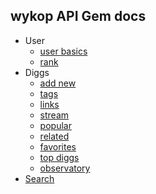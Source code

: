 ## wykop API Gem docs

* User
  * [user basics](https://github.com/lukaszraczylo/wykop-ruby/tree/master/doc/user/basic.md)
  * [rank](https://github.com/lukaszraczylo/wykop-ruby/tree/master/doc/user/rank.md)
* Diggs
  * [add new](https://github.com/lukaszraczylo/wykop-ruby/tree/master/doc/diggs/add.md)
  * [tags](https://github.com/lukaszraczylo/wykop-ruby/tree/master/doc/diggs/tags.md)
  * [links](https://github.com/lukaszraczylo/wykop-ruby/tree/master/doc/diggs/links.md)
  * [stream](https://github.com/lukaszraczylo/wykop-ruby/tree/master/doc/diggs/stream.md)
  * [popular](https://github.com/lukaszraczylo/wykop-ruby/tree/master/doc/diggs/popular.md)
  * [related](https://github.com/lukaszraczylo/wykop-ruby/tree/master/doc/diggs/related.md)
  * [favorites](https://github.com/lukaszraczylo/wykop-ruby/tree/master/doc/diggs/favorites.md)
  * [top diggs](https://github.com/lukaszraczylo/wykop-ruby/tree/master/doc/diggs/top.md)
  * [observatory](https://github.com/lukaszraczylo/wykop-ruby/tree/master/doc/diggs/observatory.md)
* [Search](https://github.com/lukaszraczylo/wykop-ruby/tree/master/doc/search.md)